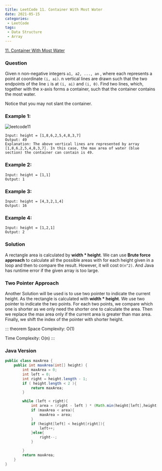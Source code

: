 ```yaml
---
title: LeetCode 11. Container With Most Water
date: 2021-05-15
categories:
 - LeetCode
tags:
 - Data Structure
 - Array
---
```


[11. Container With Most Water](https://leetcode.com/problems/container-with-most-water/)

### Question
Given n non-negative integers ```a1, a2, ..., an``` , where each represents a point at coordinate ```(i, ai)```. n vertical lines are drawn such that the two endpoints of the line ```i``` is at ```(i, ai)``` and ```(i, 0)```. Find two lines, which, together with the x-axis forms a container, such that the container contains the most water.

Notice that you may not slant the container.

### Example 1: 
<img :src="$withBase('https://s3-lc-upload.s3.amazonaws.com/uploads/2018/07/17/question_11.jpg')" alt="leetcode11">

```
Input: height = [1,8,6,2,5,4,8,3,7]
Output: 49
Explanation: The above vertical lines are represented by array [1,8,6,2,5,4,8,3,7]. In this case, the max area of water (blue section) the container can contain is 49.
```

### Example 2:
```
Input: height = [1,1]
Output: 1
```

### Example 3: 
```
Input: height = [4,3,2,1,4]
Output: 16
```

### Example 4:
```
Input: height = [1,2,1]
Output: 2
```

### Solution 
A rectangle area is calculated by **width * height**. We can use **Brute force approach** to calculate all the possible areas with for each height given in a loop and then to compare the result. However, it will cost ```O(n^2)```. And Java has runtime error if the given array is too large. 


### Two Pointer Approach
Another Solution will be used is to use two pointer to indicate the current height. As the rectangle is calculated with **width * height**. We use two pointer to indicate the two points. For each two points, we compare which one is shorter as we only need the shorter one to calculate the area. Then we replace the max area only if the current area is greater than max area. Finally, we shift the index of the pointer with shorter height. 


::: theorem 
Space Complexity: O(1) 

Time Complexity: O(n)
:::

### Java Version 

```Java
public class maxArea {
    public int maxArea(int[] height) {
        int maxArea = 0;
        int left = 0;
        int right = height.length - 1;
        if ( height.length < 2 ){
            return maxArea;
        }

        while (left < right){
            int area = (right - left ) * (Math.min(height[left],height[right]));
            if (maxArea < area){
                maxArea = area;
            }
            if (height[left] < height[right]){
                left++;
            }else{
                right--;
            }

        }
        return maxArea;
    }
}
```
<disqus/>